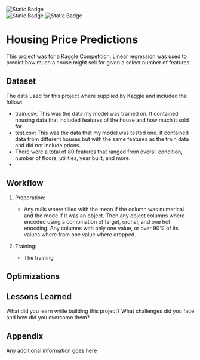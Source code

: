 
![Static Badge](https://img.shields.io/badge/Linear-Regression-blue?style=for-the-badge&labelColor=%23000080&color=%237FFFD4)  
![Static Badge](https://img.shields.io/badge/python-3.8%2B-blue?style=for-the-badge&labelColor=%237FFFD4&color=%23FF3D00)
![Static Badge](https://img.shields.io/badge/tensorflow-keras-orange?style=for-the-badge&labelColor=%23000080&color=%23FF3D00)

# Housing Price Predictions

This project was for a Kaggle Competition. Linear regression was used to predict how much a house might sell for given a select number of features. 


## Dataset

The data used for this project where supplied by Kaggle and included the follow: 

- train.csv: This was the data my model was trained on. It contained housing data that included features of the house and how much it sold for. 
- test.csv: This was the data that my model was tested one. It contained data from different houses but with the same features as the train data and did not include prices. 
- There were a total of 80 features that ranged from overall condition, number of floors, utilities, year built, and more. 
-
## Workflow

1. Preperation: 

    - Any nulls where filled with the mean if the column was numerical and the mode if it was an object. Then any object columns where encoded using a combination of target, ordnal, and one hot enocding. Any columns with only one value, or over 90% of its values where from one value where dropped.  

2. Training: 

    - The training 


## Optimizations




## Lessons Learned

What did you learn while building this project? What challenges did you face and how did you overcome them?


## Appendix

Any additional information goes here